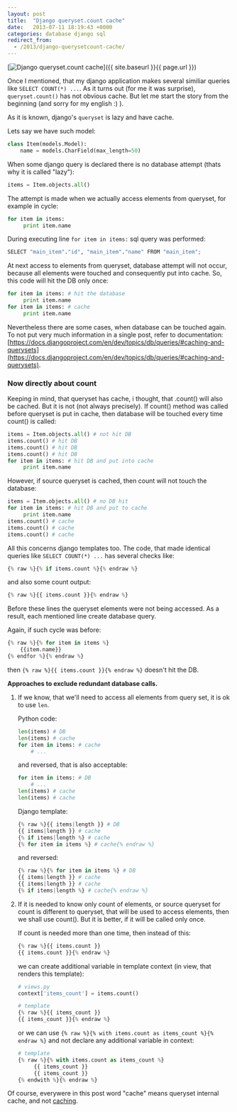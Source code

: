 ```yaml
---
layout: post
title:  "Django queryset.count cache"
date:   2013-07-11 18:19:43 +0000
categories: database django sql
redirect_from:
  - /2013/django-querysetcount-cache/
---
```


[![Django queryset.count cache](/assets/images/posts/2013-07-11-django-querysetcount-cache/to-count-22117_small.jpeg "Django queryset.count cache")]({{ site.baseurl }}{{ page.url }})

Once I mentioned, that my django application makes several similiar queries like `SELECT COUNT(*) ...`. As it turns out (for me it was surprise), `queryset.count()` has not obvious cache. But let me start the story from the beginning (and sorry for my english :) ).

<!--more-->

As it is known, django's `queryset` is lazy and have cache.

Lets say we have such model:

```python
class Item(models.Model):
    name = models.CharField(max_length=50)
```

When some django query is declared there is no database attempt (thats why it is called "lazy"):

```python
items = Item.objects.all()
```

The attempt is made when we actually access elements from queryset, for example in cycle:

```python
for item in items:
     print item.name
```

During executing line `for item in items:` sql query was performed:

```python
SELECT "main_item"."id", "main_item"."name" FROM "main_item";
```

At next access to elements from queryset, database attempt will not occur, because all elements were touched and consequently put into cache. So, this code will hit the DB only once:

```python
for item in items: # hit the database
     print item.name
for item in items: # cache
     print item.name
```

Nevertheless there are some cases, when database can be touched again. To not put very much information in a single post, refer to documentation: [https://docs.djangoproject.com/en/dev/topics/db/queries/#caching-and-querysets](https://docs.djangoproject.com/en/dev/topics/db/queries/#caching-and-querysets).

### Now directly about count

Keeping in mind, that queryset has cache, i thought, that .count() will also be cached. But it is not (not always precisely). If count() method was called before queryset is put in cache, then database will be touched every time count() is called:

```python
items = Item.objects.all() # not hit DB
items.count() # hit DB
items.count() # hit DB
items.count() # hit DB
for item in items: # hit DB and put into cache
     print item.name
```

Нowever, if source queryset is cached, then count will not touch the database:

```python
items = Item.objects.all() # no DB hit
for item in items: # hit DB and put to cache
     print item.name
items.count() # cache
items.count() # cache
items.count() # cache
```

All this concerns django templates too. The code, that made identical queries like `SELECT COUNT(*) ...` has several checks like:

```python
{% raw %}{% if items.count %}{% endraw %}
```

and also some count output:

```python
{% raw %}{{ items.count }}{% endraw %}
```

Before these lines the queryset elements were not being accessed. As a result, each mentioned line create database query.

Again, if such cycle was before:

```python
{% raw %}{% for item in items %}
    {{item.name}}
{% endfor %}{% endraw %}
```

then `{% raw %}{{ items.count }}{% endraw %}` doesn't hit the DB.

**Approaches to exclude redundant database calls.**

1. If we know, that we'll need to access all elements from query set, it is ok to use `len`.

     Python code:

     ```python
     len(items) # DB
     len(items) # cache
     for item in items: # cache
         # ...
     ```

     and reversed, that is also acceptable:

     ```python
     for item in items: # DB
         # ...
     len(items) # cache
     len(items) # cache
     ```

     Django template:

     ```python
     {% raw %}{{ items|length }} # DB
     {{ items|length }} # cache
     {% if items|length %} # cache
     {% for item in items %} # cache{% endraw %}
     ```

     and reversed:

     ```python
     {% raw %}{% for item in items %} # DB
     {{ items|length }} # cache
     {{ items|length }} # cache
     {% if items|length %} # cache{% endraw %}
     ```


2. If it is needed to know only count of elements, or source queryset for count is different to queryset, that will be used to access elements, then we shall use count(). But it is better, if it will be called only once.

     If count is needed more than one time, then instead of this:

     ```python
     {% raw %}{{ items.count }}
     {{ items.count }}{% endraw %}
     ```

     we can create additional variable in template context (in view, that renders this template):

     ```python
     # views.py
     context['items_count'] = items.count()

     # template
     {% raw %}{{ items_count }}
     {{ items_count }}{% endraw %}
     ```

     or we can use `{% raw %}{% with items.count as items_count %}{% endraw %}` and not declare any additional variable in context:

     ```python
     # template
     {% raw %}{% with items.count as items_count %}
          {{ items_count }}
          {{ items_count }}
     {% endwith %}{% endraw %}
     ```

Of course, everywere in this post word "cache" means queryset internal cache, and not [caching](https://docs.djangoproject.com/en/dev/topics/cache/).
